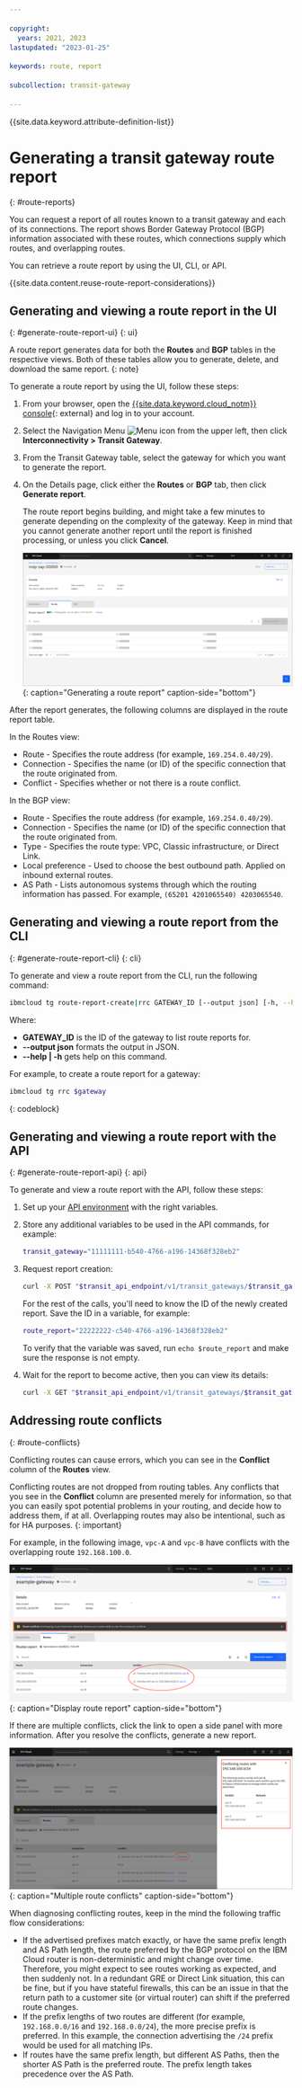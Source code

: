 ```yaml
---

copyright:
  years: 2021, 2023
lastupdated: "2023-01-25"

keywords: route, report

subcollection: transit-gateway

---
```


{{site.data.keyword.attribute-definition-list}}

# Generating a transit gateway route report
{: #route-reports}

You can request a report of all routes known to a transit gateway and each of its connections. The report shows  Border Gateway Protocol (BGP) information associated with these routes, which connections supply which routes, and overlapping routes.  

You can retrieve a route report by using the UI, CLI, or API.

{{site.data.content.reuse-route-report-considerations}}
  
## Generating and viewing a route report in the UI
{: #generate-route-report-ui}
{: ui}

A route report generates data for both the **Routes** and **BGP** tables in the respective views. Both of these tables allow you to generate, delete, and download the same report.
{: note}

To generate a route report by using the UI, follow these steps:

1. From your browser, open the [{{site.data.keyword.cloud_notm}} console](/login){: external} and log in to your account.
1. Select the Navigation Menu ![Menu icon](../../icons/icon_hamburger.svg) from the upper left, then click **Interconnectivity > Transit Gateway**.   
1. From the Transit Gateway table, select the gateway for which you want to generate the report.
1. On the Details page, click either the **Routes** or **BGP** tab, then click **Generate report**. 

   The route report begins building, and might take a few minutes to generate depending on the complexity of the gateway. Keep in mind that you cannot generate another report until the report is finished processing, or unless you click **Cancel**.

   ![Generating a route report](images/routereportpending.png "Generating a route report"){: caption="Generating a route report" caption-side="bottom"}

After the report generates, the following columns are displayed in the route report table.

In the Routes view:

* Route - Specifies the route address (for example, `169.254.0.40/29`).
* Connection - Specifies the name (or ID) of the specific connection that the route originated from.
* Conflict - Specifies whether or not there is a route conflict.

In the BGP view:

* Route - Specifies the route address (for example, `169.254.0.40/29`).
* Connection - Specifies the name (or ID) of the specific connection that the route originated from.
* Type - Specifies the route type: VPC, Classic infrastructure, or Direct Link.
* Local preference - Used to choose the best outbound path. Applied on inbound external routes. 
* AS Path - Lists autonomous systems through which the routing information has passed. For example, `(65201 4201065540) 4203065540`.
  
## Generating and viewing a route report from the CLI
{: #generate-route-report-cli}
{: cli}

To generate and view a route report from the CLI, run the following command:

```sh
ibmcloud tg route-report-create|rrc GATEWAY_ID [--output json] [-h, --help]
``` 

Where:

* **GATEWAY_ID** is the ID of the gateway to list route reports for.
* **--output json** formats the output in JSON.
* **--help | -h** gets help on this command. 

For example, to create a route report for a gateway:

```sh
ibmcloud tg rrc $gateway
```
{: codeblock}

## Generating and viewing a route report with the API
{: #generate-route-report-api}
{: api}

To generate and view a route report with the API, follow these steps:

1. Set up your [API environment](/docs/transit-gateway?topic=transit-gateway-set-up-environment) with the right variables.
1. Store any additional variables to be used in the API commands, for example:

   ```sh
   transit_gateway="11111111-b540-4766-a196-14368f328eb2"
   ```

1. Request report creation:

   ```sh
   curl -X POST "$transit_api_endpoint/v1/transit_gateways/$transit_gateway/route_reports?version=$api_version" -H "Authorization: $iam_token"
   ```
 
   For the rest of the calls, you'll need to know the ID of the newly created report. Save the ID in a variable, for example:

   ```sh
   route_report="22222222-c540-4766-a196-14368f328eb2"
   ```

   To verify that the variable was saved, run `echo $route_report` and make sure the response is not empty.

1. Wait for the report to become active, then you can view its details:

   ```sh
   curl -X GET "$transit_api_endpoint/v1/transit_gateways/$transit_gateway/route_reports/$route_report?version=$api_version" -H "Authorization: $iam_token"
   ```

## Addressing route conflicts
{: #route-conflicts}

Conflicting routes can cause errors, which you can see in the **Conflict** column of the **Routes** view. 

Conflicting routes are not dropped from routing tables. Any conflicts that you see in the **Conflict** column are presented merely for information, so that you can easily spot potential problems in your routing, and decide how to address them, if at all. Overlapping routes may also be intentional, such as for HA purposes. 
{: important}

For example, in the following image, `vpc-A` and `vpc-B` have conflicts with the overlapping route `192.168.100.0`. 

   ![Display route report](images/routereportconflicts.png "Display route report"){: caption="Display route report" caption-side="bottom"}

If there are multiple conflicts, click the link to open a side panel with more information. After you resolve the conflicts, generate a new report. 

   ![Multiple route conflicts](images/routereportmultipleconflicts.png "Multiple Route Conflicts"){: caption="Multiple route conflicts" caption-side="bottom"}

When diagnosing conflicting routes, keep in the mind the following traffic flow considerations:

* If the advertised prefixes match exactly, or have the same prefix length and AS Path length, the route preferred by the BGP protocol on the IBM Cloud router is non-deterministic and might change over time. Therefore, you might expect to see routes working as expected, and then suddenly not. In a redundant GRE or Direct Link situation, this can be fine, but if you have stateful firewalls, this can be an issue in that the return path to a customer site (or virtual router) can shift if the preferred route changes.
* If the prefix lengths of two routes are different (for example, `192.168.0.0/16` and `192.168.0.0/24`), the more precise prefix is preferred. In this example, the connection advertising the `/24` prefix would be used for all matching IPs.
* If routes have the same prefix length, but different AS Paths, then the shorter AS Path is the preferred route. The prefix length takes precedence over the AS Path.
